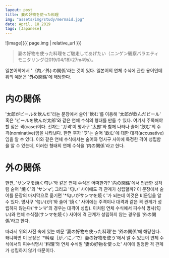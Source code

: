 ```yaml
---
layout: post
title: 妻の好物を使った料理
img: "assets/img/study/mermaid.jpg"
date: April, 18 2019
tags: [Japanese]
---
```


![image]({{ page.img | relative_url }})

> 妻の好物を使った料理をご馳走してあげたい（ニンゲン観察バラエティ　モニタリング(2019/04/18):27m49s）。

일본어학에서 '｛内／外｝の関係'라는 것이 있다. 일본어의 연체 수식에 관한 용어인데 위의 예문은 '外の関係'에 해당한다. 

# 内の関係

'太郎がビールを飲んだ'라는 문장에서 술어 '飲む'를 이용해 '太郎が飲んだビール' 혹은 'ビールを飲んだ太郎'와 같은 연체 수식의 형태를 만들 수 있다. 여기서 주목해야 할 점은 격(case)이다. 전자는 'ガ격'이 명사구 '太郎'와 함께 나타나 술어 '飲む'의  주격(nominative)임을 나타낸다. 한편 후자 'ヲ'는 술어 '飲む'에 대한 대격(accusative)임을 알 수 있다. 이와 같은 연체 수식에서는 술어와 명사구 사이에 특정한 격이 성립함을 알 수 있는데, 이러한 형태의 연체 수식을 '内の関係'라고 한다.

# 外の関係

한편, 'サンマを焼く匂い'와 같은 연체 수식은 어떠한가? '内の関係'에서 언급한 것처럼 술어 '焼く'와 'サンマ', 그리고 '匂い' 사이에도 격 관계가 성립할까? 이 문장에서 술어를 문장의 마지막으로 옮기면 '*匂いがサンマを焼く'가 되는데 이것은 비문임을 알 수 있다. 명사구 '匂い(が)'와 술어 '焼く' 사이에는 주격이나 대격과 같은 격 관계가 성립하지 않는다('サンマ'의 경우는 대격이 성립). 이처럼 연체 수식에서 피수식 명사(匂い)와 연체 수식절(サンマを焼く) 사이에 격 관계가 성립하지 않는 경우를 '外の関係'라고 한다.

따라서 위의 사진 속에 있는 예문 '妻の好物を使った料理'는 '外の関係'에 해당한다. 왜냐하면 이 문장은 '*料理｛が／に／で｝妻の好物を使う'에서 알 수 있듯이 연체 수식에서의 피수식명사 '料理'와 연체 수식절 '妻の好物を使った' 사이에 일정한 격 관계가 성립하지 않기 때문이다.